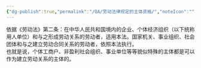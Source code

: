 ```yaml
---
{"dg-publish":true,"permalink":"/QA/劳动法律规定的主体资格/","noteIcon":"","created":"2025-03-27T18:17:34.496+08:00"}
---
```


依据《劳动法》第二条：在中华人民共和国境内的企业、个体经济组织（以下统称用人单位）和与之形成劳动关系的劳动者，适用本法。国家机关、事业组织、社会团体和与之建立劳动合同关系的劳动者，依照本法执行。  
也就是说，个体工商户、非盈利社会组织、事业单位等等貌似特殊的主体都是可以作为建立劳动关系的主体的。
